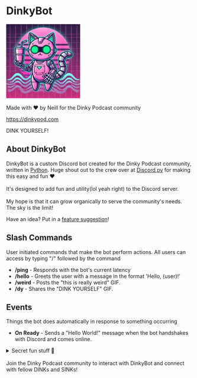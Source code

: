 # DinkyBot

![DinkyBot Logo](assets/dinkybot_200x200.webp)

Made with ❤️ by Neill for the Dinky Podcast community 

https://dinkypod.com

DINK YOURSELF!

## About DinkyBot
DinkyBot is a custom Discord bot created for the Dinky Podcast community, written in [Python](https://www.python.org). Huge shout out to the crew over at [Discord.py](https://github.com/Rapptz/discord.py) for making this easy and fun ❤️  <br><br> 
It's designed to add fun and utility(lol yeah right) to the Discord server.<br><br>
My hope is that it can grow organically to serve the community's needs. The sky is the limit!


Have an idea? Put in a [feature suggestion](https://github.com/username/repository/issues/new?template=feature_suggestion.yml)!


## Slash Commands

User initiated commands that make the bot perform actions. All users can access by typing "/" followed by the command

- **/ping** - Responds with the bot's current latency
- **/hello** - Greets the user with a message in the format 'Hello, (user)!'
- **/weird** - Posts the "this is really weird" GIF.
- **/dy** - Shares the "DINK YOURSELF" GIF.

## Events

Things the bot does automatically in response to something occurring

- **On Ready** - Sends a "Hello World!" message when the bot handshakes with Discord and comes online.
<details>
<summary>Secret fun stuff 🤭</summary>
    
- **'This is weird' listener** - Automatically posts the 'this is weird' GIF when a message in a channel contains "this is weird" or "this is really weird".
</details>
<br>
<footer>
Join the Dinky Podcast community to interact with DinkyBot and connect with fellow DINKs and SINKs!
</footer>
